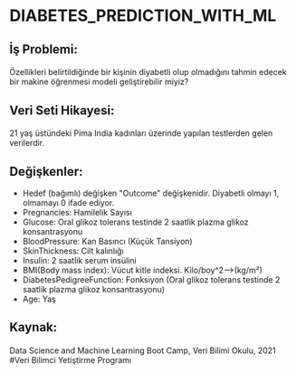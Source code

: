 # DIABETES_PREDICTION_WITH_ML
## İş Problemi: 
#### 
Özellikleri belirtildiğinde bir kişinin diyabetli olup olmadığını tahmin edecek bir makine öğrenmesi modeli geliştirebilir miyiz?
## Veri Seti Hikayesi: 
#### 
21 yaş üstündeki Pima India kadınları üzerinde yapılan testlerden gelen verilerdir.

## Değişkenler: 
+ Hedef (bağımlı) değişken "Outcome" değişkenidir. Diyabetli olmayı 1, olmamayı 0 ifade ediyor.
+ Pregnancies: Hamilelik Sayısı
+ Glucose: Oral glikoz tolerans testinde 2 saatlik plazma glikoz konsantrasyonu
+ BloodPressure: Kan Basıncı (Küçük Tansiyon)
+ SkinThickness: Cilt kalınlığı
+ Insulin: 2 saatlik serum insülini
+ BMI(Body mass index): Vücut kitle indeksi. Kilo/boy^2-->(kg/m²)
+ DiabetesPedigreeFunction: Fonksiyon (Oral glikoz tolerans testinde 2 saatlik plazma glikoz konsantrasyonu)
+ Age: Yaş
## Kaynak:
#### 
Data Science and Machine Learning Boot Camp, Veri Bilimi Okulu, 2021  
#Veri Bilimci Yetiştirme Programı
